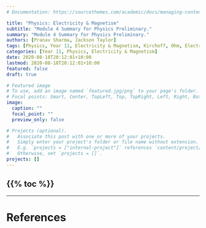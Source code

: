 ```yaml
---
# Documentation: https://sourcethemes.com/academic/docs/managing-content/

title: "Physics: Electricity & Magnetism"
subtitle: "Module 4 Summary for Physics Preliminary."
summary: "Module 4 Summary for Physics Preliminary."
authors: [Pranav Sharma, Jackson Taylor]
tags: [Physics, Year 11, Electricity & Magnetism, Kirchoff, Ohm, Electricity, Magnetism]
categories: [Year 11, Physics, Electricity & Magnetism]
date: 2020-08-18T20:12:01+10:00
lastmod: 2020-08-18T20:12:01+10:00
featured: false
draft: true

# Featured image
# To use, add an image named `featured.jpg/png` to your page's folder.
# Focal points: Smart, Center, TopLeft, Top, TopRight, Left, Right, BottomLeft, Bottom, BottomRight.
image:
  caption: ""
  focal_point: ""
  preview_only: false

# Projects (optional).
#   Associate this post with one or more of your projects.
#   Simply enter your project's folder or file name without extension.
#   E.g. `projects = ["internal-project"]` references `content/project/deep-learning/index.md`.
#   Otherwise, set `projects = []`.
projects: []
---
```

{{% toc %}}
---
<!-- Start content below this line. If you need help, go to https://schoolnotes.xyz/docs/posts/ -->


---
# References
<!-- Footnotes and references go below this line -->
